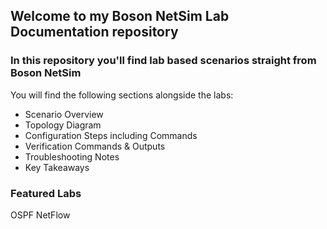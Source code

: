 ## Welcome to my **Boson NetSim Lab Documentation** repository  
### In this repository you'll find lab based scenarios straight from Boson NetSim  
  
You will find the following sections alongside the labs:
* Scenario Overview
* Topology Diagram
* Configuration Steps including Commands
* Verification Commands & Outputs
* Troubleshooting Notes
* Key Takeaways

### Featured Labs
OSPF
NetFlow
